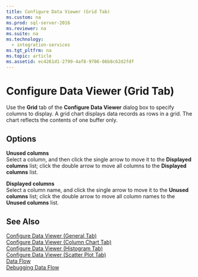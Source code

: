 ```yaml
---
title: Configure Data Viewer (Grid Tab)
ms.custom: na
ms.prod: sql-server-2016
ms.reviewer: na
ms.suite: na
ms.technology: 
  - integration-services
ms.tgt_pltfrm: na
ms.topic: article
ms.assetid: ec4261d1-2799-4af8-9706-06b8c62d2fdf
---
```

# Configure Data Viewer (Grid Tab)
  Use the **Grid** tab of the **Configure Data Viewer** dialog box to specify columns to display. A grid chart displays data records as rows in a grid. The chart reflects the contents of one buffer only.  
  
## Options  
 **Unused columns**  
 Select a column, and then click the single arrow to move it to the **Displayed columns** list; click the double arrow to move all columns to the **Displayed columns** list.  
  
 **Displayed columns**  
 Select a column name, and click the single arrow to move it to the **Unused columns** list; click the double arrow to move all column names to the **Unused columns** list.  
  
## See Also  
 [Configure Data Viewer &#40;General Tab&#41;](../../Topics/TopicNameNotContainA/Configure-Data-Viewer--General-Tab-.md)   
 [Configure Data Viewer &#40;Column Chart Tab&#41;](../../Topics/TopicNameNotContainA/Configure-Data-Viewer--Column-Chart-Tab-.md)   
 [Configure Data Viewer &#40;Histogram Tab&#41;](../../Topics/TopicNameNotContainA/Configure-Data-Viewer--Histogram-Tab-.md)   
 [Configure Data Viewer &#40;Scatter Plot Tab&#41;](../../Topics/TopicNameNotContainA/Configure-Data-Viewer--Scatter-Plot-Tab-.md)   
 [Data Flow](../../Topics/TopicNameNotContainA/Data-Flow.md)   
 [Debugging Data Flow](../../Topics/TopicNameNotContainA/Debugging-Data-Flow.md)  
  
  